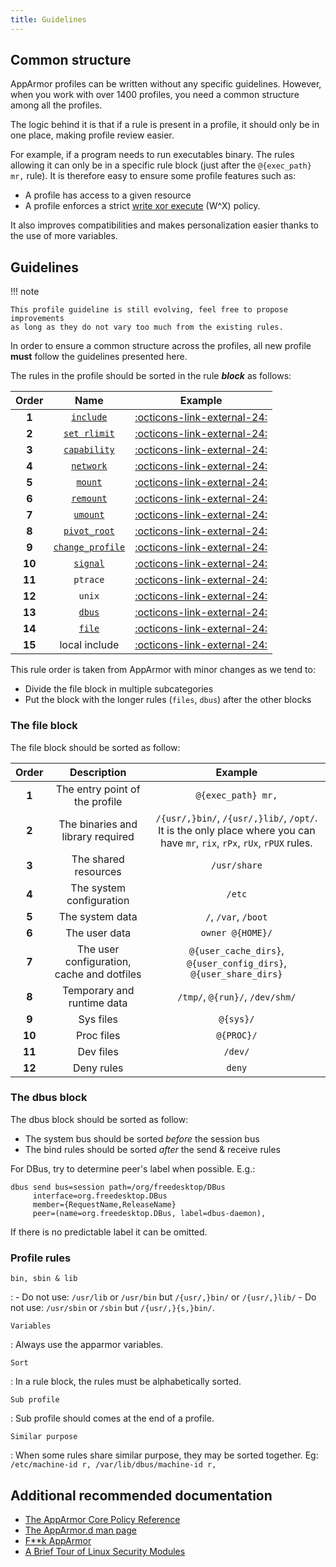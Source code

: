 ```yaml
---
title: Guidelines
---
```


## Common structure

AppArmor profiles can be written without any specific guidelines. However,
when you work with over 1400 profiles, you need a common structure among all the
profiles. 

The logic behind it is that if a rule is present in a profile, it should only be
in one place, making profile review easier. 

For example, if a program needs to run executables binary. The rules allowing it
can only be in a specific rule block (just after the `@{exec_path} mr,` rule). It
is therefore easy to ensure some profile features such as:

* A profile has access to a given resource 
* A profile enforces a strict [write xor execute] (W^X) policy. 

It also improves compatibilities and makes personalization easier thanks to the
use of more variables.
 
## Guidelines

!!! note

    This profile guideline is still evolving, feel free to propose improvements
    as long as they do not vary too much from the existing rules.

In order to ensure a common structure across the profiles, all new profile **must**
follow the guidelines presented here.

The rules in the profile should be sorted in the rule ***block*** as follows:

| Order | Name | Example |
|:-----:|:----:|:-------:|
| **1** | [`include`](https://gitlab.com/apparmor/apparmor/-/wikis/AppArmor_Core_Policy_Reference#include-statements) | [:octicons-link-external-24:](https://github.com/search?q=repo%3Aroddhjav%2Fapparmor.d+NOT+path%3A*.md+include+%3Cabstractions%2F&type=code) |
| **2** | [`set rlimit`](https://gitlab.com/apparmor/apparmor/-/wikis/AppArmor_Core_Policy_Reference#rlimit-rules) | [:octicons-link-external-24:](https://github.com/search?q=repo%3Aroddhjav%2Fapparmor.d+NOT+path%3A*.md+set+rlimit&type=code) |
| **3** | [`capability`](https://gitlab.com/apparmor/apparmor/-/wikis/AppArmor_Core_Policy_Reference#capability-rules) | [:octicons-link-external-24:](https://github.com/search?q=repo%3Aroddhjav%2Fapparmor.d+NOT+path%3A*.md+capability&type=code) |
| **4** | [`network`](https://gitlab.com/apparmor/apparmor/-/wikis/AppArmor_Core_Policy_Reference#network-rules) | [:octicons-link-external-24:](https://github.com/search?q=repo%3Aroddhjav%2Fapparmor.d+NOT+path%3A*.md+%22network+%22&type=code) |
| **5** | [`mount`](https://gitlab.com/apparmor/apparmor/-/wikis/AppArmor_Core_Policy_Reference#mount-rules-apparmor-28-and-later) | [:octicons-link-external-24:](https://github.com/search?q=repo%3Aroddhjav%2Fapparmor.d+NOT+path%3A*.md+%22++mount+%22&type=code) |
| **6** | [`remount`](https://gitlab.com/apparmor/apparmor/-/wikis/AppArmor_Core_Policy_Reference#remount) | [:octicons-link-external-24:](https://github.com/search?q=repo%3Aroddhjav%2Fapparmor.d+NOT+path%3A*.md+remount&type=code) |
| **7** | [`umount`](https://gitlab.com/apparmor/apparmor/-/wikis/AppArmor_Core_Policy_Reference#umount)| [:octicons-link-external-24:](https://github.com/search?q=repo%3Aroddhjav%2Fapparmor.d+NOT+path%3A*.md+%22umount+%22&type=code) |
| **8** | [`pivot_root`](https://gitlab.com/apparmor/apparmor/-/wikis/AppArmor_Core_Policy_Reference#pivot_root)| [:octicons-link-external-24:](https://github.com/search?q=repo%3Aroddhjav%2Fapparmor.d+NOT+path%3A*.md+pivot_root&type=code) |
| **9** | [`change_profile`](https://gitlab.com/apparmor/apparmor/-/wikis/AppArmor_Core_Policy_Reference#change_profile)| [:octicons-link-external-24:](https://github.com/search?q=repo%3Aroddhjav%2Fapparmor.d+NOT+path%3A*.md+change_profile+&type=code) |
| **10** | [`signal`](https://gitlab.com/apparmor/apparmor/-/wikis/AppArmor_Core_Policy_Reference#signals)| [:octicons-link-external-24:](https://github.com/search?q=repo%3Aroddhjav%2Fapparmor.d+NOT+path%3A*.md+%22signal+%22&type=code) |
| **11** | `ptrace`| [:octicons-link-external-24:](https://github.com/search?q=repo%3Aroddhjav%2Fapparmor.d+NOT+path%3A*.md+%22ptrace+%22&type=code) |
| **12** | `unix`| [:octicons-link-external-24:](https://github.com/search?q=repo%3Aroddhjav%2Fapparmor.d+NOT+path%3A*.md+%22unix+%22&type=code) |
| **13** | [`dbus`](https://gitlab.com/apparmor/apparmor/-/wikis/AppArmor_Core_Policy_Reference#dbus-rules) | [:octicons-link-external-24:](https://github.com/search?q=repo%3Aroddhjav%2Fapparmor.d+NOT+path%3A*.md+dbus&type=code) |
| **14** | [`file`](https://gitlab.com/apparmor/apparmor/-/wikis/AppArmor_Core_Policy_Reference#file-access-rules) | [:octicons-link-external-24:]() |
| **15** | local include | [:octicons-link-external-24:](https://github.com/search?q=repo%3Aroddhjav%2Fapparmor.d+NOT+path%3A*.md+include+if+exists+%3Clocal&type=code) |


This rule order is taken from AppArmor with minor changes as we tend to:

- Divide the file block in multiple subcategories
- Put the block with the longer rules (`files`, `dbus`) after the other blocks

### The file block

The file block should be sorted as follow:

| Order | Description | Example |
|:-----:|:-----------:|:-------:|
| **1** | The entry point of the profile | `@{exec_path} mr,` |
| **2** | The binaries and library required | `/{usr/,}bin/`, `/{usr/,}lib/`, `/opt/`. It is the only place where you can have `mr`, `rix`, `rPx`, `rUx`, `rPUX` rules. |
| **3** | The shared resources | `/usr/share` |
| **4** | The system configuration | `/etc` |
| **5** | The system data | `/`, `/var`, `/boot` |
| **6** | The user data | `owner @{HOME}/` |
| **7** | The user configuration, cache and dotfiles | `@{user_cache_dirs}`, `@{user_config_dirs}`,  `@{user_share_dirs}` |
| **8** | Temporary and runtime data | `/tmp/`, `@{run}/`, `/dev/shm/` |
| **9** | Sys files | `@{sys}/` |
| **10** | Proc files | `@{PROC}/` |
| **11** | Dev files | `/dev/` |
| **12** | Deny rules | `deny` |

### The dbus block


The dbus block should be sorted as follow:

- The system bus should be sorted *before* the session bus
- The bind rules should be sorted *after* the send & receive rules

For DBus, try to determine peer's label when possible. E.g.:
```
dbus send bus=session path=/org/freedesktop/DBus
     interface=org.freedesktop.DBus
     member={RequestName,ReleaseName}
     peer=(name=org.freedesktop.DBus, label=dbus-daemon),
```
If there is no predictable label it can be omitted.

### Profile rules

`bin, sbin & lib`

:   - Do not use: `/usr/lib` or `/usr/bin` but `/{usr/,}bin/` or `/{usr/,}lib/`
    - Do not use: `/usr/sbin` or `/sbin` but `/{usr/,}{s,}bin/`.

`Variables`

:   Always use the apparmor variables.

`Sort`

:   In a rule block, the rules must be alphabetically sorted.

`Sub profile`

:   Sub profile should comes at the end of a profile.

`Similar purpose`

:   When some rules share similar purpose, they may be sorted together. Eg:
    ```
    /etc/machine-id r,
    /var/lib/dbus/machine-id r,
    ```


## Additional recommended documentation

* [The AppArmor Core Policy Reference](https://gitlab.com/apparmor/apparmor/-/wikis/AppArmor_Core_Policy_Reference)
* [The AppArmor.d man page](https://man.archlinux.org/man/apparmor.d.5)
* [F**k AppArmor](https://presentations.nordisch.org/apparmor/#/)
* [A Brief Tour of Linux Security Modules](https://www.starlab.io/blog/a-brief-tour-of-linux-security-modules)

[write xor execute]: https://en.wikipedia.org/wiki/W%5EX

